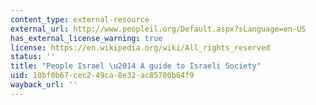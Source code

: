 ```yaml
---
content_type: external-resource
external_url: http://www.peopleil.org/Default.aspx?sLanguage=en-US
has_external_license_warning: true
license: https://en.wikipedia.org/wiki/All_rights_reserved
status: ''
title: "People Israel \u2014 A guide to Israeli Society"
uid: 10bf0b67-cec2-49ca-8e32-ac85780b64f9
wayback_url: ''
---
```

